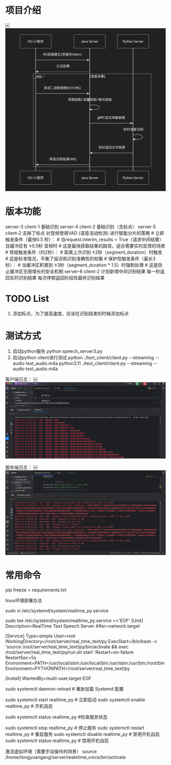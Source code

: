 # 项目介绍

￼![图片](pic/实时语音转文字_时序图.png)




# 版本功能
server-3 client-1 
    基础识别
server-4 client-2 
    基础识别（含标点）
server-5 client-2
    去掉了标点
    对音频使用VAD (语音活动检测) 进行智能分片的策略
    # 立即触发条件（最快0.5 秒）：
    #     当request.interim_results = True（请求中间结果）且缓冲区有 ≥0.5秒 音频时
    #     这是最快获取结果的路径，适合需要实时反馈的场景
    # 常规触发条件（约2秒）：
    #     距离上次识别 ≥2秒（segment_duration）时触发
    #     这是标准情况，平衡了延迟和识别准确性的权衡
    # 保护性触发条件（最长3秒）：
    #     当缓冲区积累到 ≥3秒（segment_duration * 1.5）时强制处理
    #     这是防止缓冲区无限增长的安全机制
server-6 client-2
    计划新增中间识别结果
    每一秒返回实时识别结果
    每次停顿返回阶段性最终识别结果







# TODO List
1. 添加标点，为了提高速度，应该在识别结束的时候添加标点


# 测试方式

1. 启动python服务
    python speech_server3.py
2. 启动python client进行测试
    python ./text_client/client.py --streaming --audio test_audio.m4a
    python3.11 ./text_client/client.py --streaming --audio test_audio.m4a

客户端日志：
￼![图片](pic/client.png)

服务端日志：
￼![图片](pic/server.png)



# 常用命令

pip freeze > requirements.txt


linux环境部署办法

sudo vi /etc/systemd/system/realtime_py.service


sudo tee /etc/systemd/system/realtime_py.service <<'EOF'
[Unit]
Description=RealTime Text Speech Server
After=network.target

[Service]
Type=simple
User=root
WorkingDirectory=/root/server/real_time_text/py
ExecStart=/bin/bash -c 'source /root/server/real_time_text/py/bin/activate && exec /root/server/real_time_text/py/run.sh start'
Restart=on-failure
RestartSec=5s
Environment=PATH=/usr/local/sbin:/usr/local/bin:/usr/sbin:/usr/bin:/root/bin
Environment=PYTHONPATH=/root/server/real_time_text/py

[Install]
WantedBy=multi-user.target
EOF


sudo systemctl daemon-reload # 重新加载 Systemd 配置

sudo systemctl start realtime_py      # 立即启动
sudo systemctl enable realtime_py     # 开机自启

sudo systemctl status realtime_py #检查服务状态

sudo systemctl stop realtime_py       # 停止服务
sudo systemctl restart realtime_py    # 重启服务
sudo systemctl disable realtime_py    # 禁用开机自启
sudo systemctl status realtime_py    # 禁用开机自启

激活虚拟环境（需要手动操作的场景）
source  /home/tongyuangang/server/realetime_voice/bin/activate

